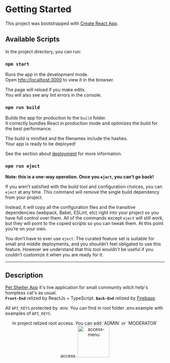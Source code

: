 # Getting Started

This project was bootstrapped with [Create React App](https://github.com/facebook/create-react-app).

## Available Scripts

In the project directory, you can run:

### `npm start`

Runs the app in the development mode.\
Open [http://localhost:3000](http://localhost:3000) to view it in the browser.

The page will reload if you make edits.\
You will also see any lint errors in the console.


### `npm run build`

Builds the app for production to the `build` folder.\
It correctly bundles React in production mode and optimizes the build for the best performance.

The build is minified and the filenames include the hashes.\
Your app is ready to be deployed!

See the section about [deployment](https://facebook.github.io/create-react-app/docs/deployment) for more information.

### `npm run eject`

**Note: this is a one-way operation. Once you `eject`, you can’t go back!**

If you aren’t satisfied with the build tool and configuration choices, you can `eject` at any time. This command will remove the single build dependency from your project.

Instead, it will copy all the configuration files and the transitive dependencies (webpack, Babel, ESLint, etc) right into your project so you have full control over them. All of the commands except `eject` will still work, but they will point to the copied scripts so you can tweak them. At this point you’re on your own.

You don’t have to ever use `eject`. The curated feature set is suitable for small and middle deployments, and you shouldn’t feel obligated to use this feature. However we understand that this tool wouldn’t be useful if you couldn’t customize it when you are ready for it.

---
## Description
[Pet Shelter App](https://pet-shelter-app.netlify.app/) it's live application for small community witch help's hompless cat's as usual.\
**`Front-End`** relized by ReactJs + TypeScript. **`Back-End`** relized by [Firebase](https://firebase.google.com/).

All `API_KEYS` protected by .env. You can find in root folder .env.example with examples of `API_KEYS`.
<div align='center'>
In project relized root access. You can add `ADMIN` or `MODERATOR` access.
<img height='100px' src='https://user-images.githubusercontent.com/48805990/234205559-5e6890d3-deb1-4f51-8d71-65e1872ceb3f.jpg' alt='access-menu'>
</div>


